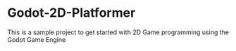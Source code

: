 # Godot-2D-Platformer
This is a sample project to get started with 2D Game programming using the Godot Game Engine
